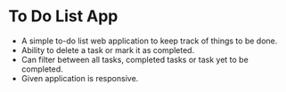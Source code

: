 # To Do List App

- A simple to-do list web application to keep track of things to be done.
- Ability to delete a task or mark it as completed.
- Can filter between all tasks, completed tasks or task yet to be completed.
- Given application is responsive.
